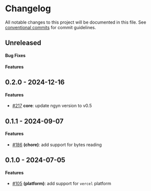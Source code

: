 # Changelog
All notable changes to this project will be documented in this file. See [conventional commits](https://www.conventionalcommits.org/) for commit guidelines.

## Unreleased
#### Bug Fixes

#### Features


## 0.2.0 - 2024-12-16
#### Features
- [#217](../../../../pull/217) **core**: update ngyn version to v0.5

## 0.1.1 - 2024-09-07
#### Features
- [#186](../../pull/186) **(chore)**: add support for bytes reading


## 0.1.0 - 2024-07-05
#### Features
- [#105](../../pull/105) **(platform)**: add support for `vercel` platform
